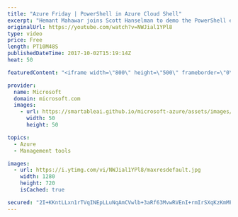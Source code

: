 ```yaml
---
title: "Azure Friday | PowerShell in Azure Cloud Shell"
excerpt: "Hemant Mahawar joins Scott Hanselman to demo the PowerShell experience in Azure Cloud Shell, a browser-based shell experience hosted in the cloud. Now you have the flexibility of choosing the shell experience that best suits the way you work. Azure drive (Azure:) enables you to discover and navigate"
originalUrl: https://youtube.com/watch?v=NWJial1YPl8
type: video
price: Free
length: PT10M48S
publishedDateTime: 2017-10-02T15:19:14Z
heat: 50

featuredContent: "<iframe width=\"800\" height=\"500\" frameborder=\"0\" src=\"https://www.youtube.com/embed/NWJial1YPl8\" allow=\"accelerometer; autoplay; encrypted-media; gyroscope; picture-in-picture\" allowfullscreen></iframe>"

provider:
  name: Microsoft
  domain: microsoft.com
  images:
    - url: https://smartableai.github.io/microsoft-azure/assets/images/organizations/microsoft.com-50x50.jpg
      width: 50
      height: 50

topics:
  - Azure
  - Management tools

images:
  - url: https://i.ytimg.com/vi/NWJial1YPl8/maxresdefault.jpg
    width: 1280
    height: 720
    isCached: true

secured: "2I+KKntLLxn1rTVqINEpLLuNqAmCVwlb+3aRf63MvwRVEnI+rmIrSXqKzKmMFpEb5n99Ob3Xfj3b9wnAYWtDmdIxlkNfzERhzV/jRz91LwtDmDH5tsVHJT6L0zvzYDQb3ZwjtWUMYOuGSIACWMyVdM3AZLzBKnvDmFOx1AUNwvKw2g9U6iytuFweX7lUPxEuUhOV7/yfe5gmcyFI9pZW2kP1cqSvSg/boNTofx4gvA6eq7FesPoYyXaJLYgLKhN5WvkLwI0GHQU0ALXl03dEGdysGcrCduby10qoCH3Ll4k68A/fHDexxKNdPCFDxIpLxF6xYx1GXZqd1G0JJAAXH2o2VC/86dY0xrF10tN7/zsISoF83rwUsvtzO2b2DGt/IP80d+IMEE4DzSKSDwL7GwIcgBb7c0Q4g1CogG+udaw=;p1VdQp5iHEXwqDgcUfKuFg=="
---
```


